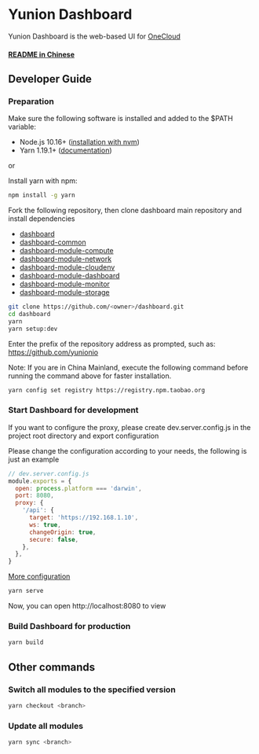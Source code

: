 # Yunion Dashboard

Yunion Dashboard is the web-based UI for [OneCloud](https://github.com/yunionio/onecloud)

#### [README in Chinese](./README-CN.md)

## Developer Guide

### Preparation

Make sure the following software is installed and added to the $PATH variable:

- Node.js 10.16+ ([installation with nvm](https://github.com/creationix/nvm#usage))
- Yarn 1.19.1+ ([documentation](https://classic.yarnpkg.com/en/docs/install))

or

Install yarn with npm:

```sh
npm install -g yarn
```

Fork the following repository, then clone dashboard main repository and install dependencies

- [dashboard](https://github.com/yunionio/dashboard)
- [dashboard-common](https://github.com/yunionio/dashboard-common)
- [dashboard-module-compute](https://github.com/yunionio/dashboard-module-compute)
- [dashboard-module-network](https://github.com/yunionio/dashboard-module-network)
- [dashboard-module-cloudenv](https://github.com/yunionio/dashboard-module-cloudenv)
- [dashboard-module-dashboard](https://github.com/yunionio/dashboard-module-dashboard)
- [dashboard-module-monitor](https://github.com/yunionio/dashboard-module-monitor)
- [dashboard-module-storage](https://github.com/yunionio/dashboard-module-storage)

```sh
git clone https://github.com/<owner>/dashboard.git
cd dashboard
yarn
yarn setup:dev
```

Enter the prefix of the repository address as prompted, such as: https://github.com/yunionio

Note: If you are in China Mainland, execute the following command before running the command above for faster installation.

```sh
yarn config set registry https://registry.npm.taobao.org
```

### Start Dashboard for development

If you want to configure the proxy, please create dev.server.config.js in the project root directory and export configuration

Please change the configuration according to your needs, the following is just an example

```javascript
// dev.server.config.js
module.exports = {
  open: process.platform === 'darwin',
  port: 8080,
  proxy: {
    '/api': {
      target: 'https://192.168.1.10',
      ws: true,
      changeOrigin: true,
      secure: false,
    },
  },
}
```

[More configuration](https://webpack.js.org/configuration/dev-server/)

```sh
yarn serve
```

Now, you can open http://localhost:8080 to view

### Build Dashboard for production

```sh
yarn build
```

## Other commands

### Switch all modules to the specified version

```sh
yarn checkout <branch>
```

### Update all modules

```sh
yarn sync <branch>
```
